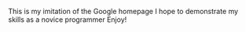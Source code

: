 This is my imitation of the Google homepage 
I hope to demonstrate my skills as a novice programmer 
Enjoy!
